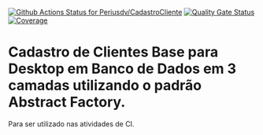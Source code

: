  [![Github Actions Status for Periusdv/CadastroCliente](https://github.com/Periusdv/CadastroCliente/workflows/Integra%C3%A7%C3%A3o%20continua%20de%20Java%20com%20Maven/badge.svg)](https://github.com/Periusdv/CadastroCliente/actions) 
[![Quality Gate Status](https://sonarcloud.io/api/project_badges/measure?project=Periusdv_CadastroCliente&metric=alert_status)](https://sonarcloud.io/summary/new_code?id=Periusdv_CadastroCliente)
[![Coverage](https://sonarcloud.io/api/project_badges/measure?project=Periusdv_CadastroCliente&metric=coverage)](https://sonarcloud.io/component_measures?id=Periusdv_CadastroCliente&metric=coverage)


# Cadastro de Clientes Base para Desktop em Banco de Dados em 3 camadas utilizando o padrão Abstract Factory.

Para ser utilizado nas atividades de CI.
